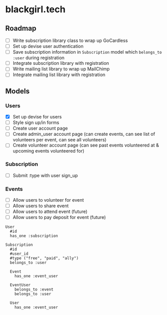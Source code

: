 # blackgirl.tech

## Roadmap

- [ ] Write subscription library class to wrap up GoCardless
- [ ] Set up devise user authentication
- [ ] Save subscription information in `Subscription` model which `belongs_to :user` during registration
- [ ] Integrate subscription library with registration
- [ ] Write mailing list library to wrap up MailChimp
- [ ] Integrate mailing list library with registration

## Models

### Users
- [x] Set up devise for users
- [ ] Style sign up/in forms
- [ ] Create user account page
- [ ] Create admin_user account page (can create events, can see list of volunteers per event, can see all volunteers)
- [ ] Create volunteer account page (can see past events volunteered at & upcoming events volunteered for)

### Subscription
- [ ] Submit :type with user sign_up

### Events
- [ ] Allow users to volunteer for event
- [ ] Allow users to share event
- [ ] Allow users to attend event (future)
- [ ] Allow users to pay deposit for event (future)

```
User
  #id
  has_one :subscription
  
Subscription
  #id
  #user_id
  #type ("free", "paid", "ally")
  belongs_to :user
```

```
  Event
    has_one :event_user

  EventUser
    belongs_to :event
    belongs_to :user

  User
    has_one :event_user
```